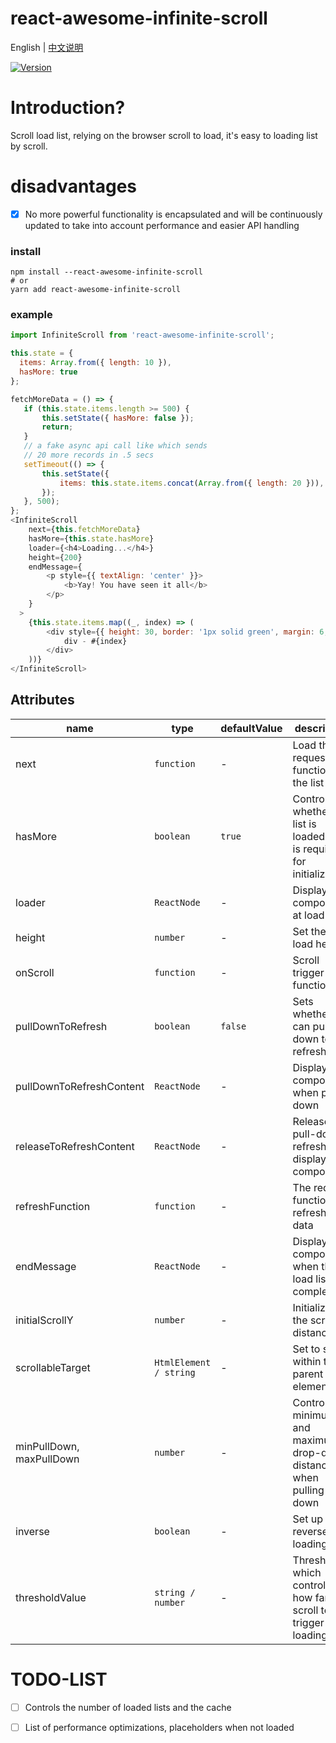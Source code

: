 # react-awesome-infinite-scroll

English | [中文说明](./README_CN.md)

[![Version](https://img.shields.io/badge/version-1.0.1-green)](https://www.npmjs.com/package/react-awesome-infinite-scroll)

# Introduction?

Scroll load list, relying on the browser scroll to load, it's easy to loading list by scroll.

# disadvantages

- [x] No more powerful functionality is encapsulated and will be continuously updated to take into account performance and easier API handling

### install
```
npm install --react-awesome-infinite-scroll
# or
yarn add react-awesome-infinite-scroll
```

### example
```javascript
import InfiniteScroll from 'react-awesome-infinite-scroll';

this.state = {
  items: Array.from({ length: 10 }),
  hasMore: true
};

fetchMoreData = () => {
   if (this.state.items.length >= 500) {
       this.setState({ hasMore: false });
       return;
   }
   // a fake async api call like which sends
   // 20 more records in .5 secs
   setTimeout(() => {
       this.setState({
           items: this.state.items.concat(Array.from({ length: 20 })),
       });
   }, 500);
};
<InfiniteScroll
    next={this.fetchMoreData}
    hasMore={this.state.hasMore}
    loader={<h4>Loading...</h4>}
    height={200}
    endMessage={
        <p style={{ textAlign: 'center' }}>
            <b>Yay! You have seen it all</b>
        </p>
    }
  >
    {this.state.items.map((_, index) => (
        <div style={{ height: 30, border: '1px solid green', margin: 6, padding: 8 }} key={index} >
            div - #{index}
        </div>
    ))}
</InfiniteScroll>
```

## Attributes

| name                          | type                  | defaultValue                                                   | description                                                                                                      |
| ----------------------------- | --------------------- | -------------------------------------------------------------- | --------------------------------------------------------------------------------------------------------- |
| next                          | `function`            | -                                                              | Load the request function of the list                                                                                  |
| hasMore                       | `boolean`             | `true`                                                         | Controls whether the list is loaded(`true` is required for initialization)                                                                               |
| loader                        | `ReactNode`           | -                                                              | Display components at load time                                                  |
| height                        | `number`              | -                                                              | Set the fixed load height                                                                              |
| onScroll                      | `function`            | -                                                              | Scroll trigger function              |
| pullDownToRefresh             | `boolean`             | `false`                                                        | Sets whether you can pull down to refresh                         |
| pullDownToRefreshContent      | `ReactNode`           | -                                                              | Display components when pull-down                                                                                          |
| releaseToRefreshContent       | `ReactNode`           | -                                                              | Release the pull-down refreshed display component                                                                                          |
| refreshFunction               | `function`            | -                                                              | The request function to refresh the data                                                                                          |
| endMessage                    | `ReactNode`           | -                                                              | Display components when the load list is complete                                                                                          |
| initialScrollY                | `number`              | -                                                              | Initializes the scroll distance                                                                                         |
| scrollableTarget              | `HtmlElement / string`| -                                                              | Set to scroll within the parent element                 |
| minPullDown, maxPullDown      | `number`              | -                                                              | Control the minimum and maximum drop-down distances when pulling down                                                                                  |
| inverse                       | `boolean`             | -                                                              | Set up reverse loading                                                                                  |
| thresholdValue                | `string / number`     | -                                                              | Threshold, which controls how far to scroll to trigger loading                                                                                  |

# TODO-LIST
- [ ] Controls the number of loaded lists and the cache
- [ ] List of performance optimizations,  placeholders when not loaded



